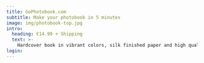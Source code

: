 ```yaml
---
title: GoPhotobook.com
subtitle: Make your photobook in 5 minutes
image: img/photobook-top.jpg
intro:
  heading: €14.99 + Shipping 
  text: >-
    Hardcover book in vibrant colors, silk finished paper and high quality print.
login:
---
```


